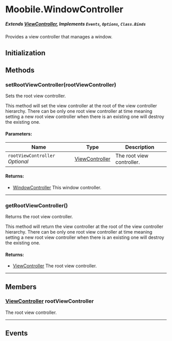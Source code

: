 Moobile.WindowController
================================================================================
##### Extends [ViewController](Docs/ViewController/ViewController.md), Implements `Events`, `Options`, `Class.Binds`

Provides a view controller that manages a window.

Initialization
--------------------------------------------------------------------------------

Methods
--------------------------------------------------------------------------------

### setRootViewController(rootViewController)

Sets the root view controller.

This method will set the view controller at the root of the view
controller hierarchy. There can be only one root view controller at
time meaning setting a new root view controller when there is an
existing one will destroy the existing one.

#### Parameters:

Name  | Type | Description
----- | ---- | -----------
`rootViewController` *Optional* | [ViewController](Docs/ViewController/ViewController.md) | The root view controller.

#### Returns:

- [WindowController](Docs/Window/WindowController.md) This window controller.


-----

### getRootViewController()

Returns the root view controller.

This method will return the view controller at the root of the view
controller hierarchy. There can be only one root view controller at time
meaning setting a new root view controller when there is an existing one
will destroy the existing one.


#### Returns:

- [ViewController](Docs/ViewController/ViewController.md) The root view controller.


-----


Members
--------------------------------------------------------------------------------

### [ViewController](Docs/ViewController/ViewController.md) rootViewController

The root view controller.

-----


Events
--------------------------------------------------------------------------------